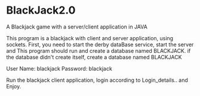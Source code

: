 # BlackJack2.0
A Blackjack game with a server/client application in JAVA

This program is a blackjack with client and server application, using sockets.
First, you need to start the derby dataBase service, start the server and This program
should run and create a database named BLACKJACK.
if the database didn't create itself, create a database named BLACKJACK

User Name: blackjack
Password: blackjack

Run the blackjack client application, login according to Login_details..
and Enjoy.

<img src="https://s9.postimg.org/t424uh4zz/Login2.png" alt="">
